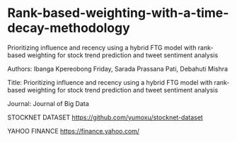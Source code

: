 # Rank-based-weighting-with-a-time-decay-methodology
Prioritizing influence and recency using a hybrid FTG model with rank-based weighting for stock trend prediction and tweet sentiment analysis

Authors: Ibanga Kpereobong Friday, Sarada Prassana Pati, Debahuti Mishra

Title: Prioritizing influence and recency using a hybrid FTG model with rank-based weighting for stock trend prediction and tweet sentiment analysis

Journal: Journal of Big Data

STOCKNET DATASET
https://github.com/yumoxu/stocknet-dataset

YAHOO FINANCE
https://finance.yahoo.com/
